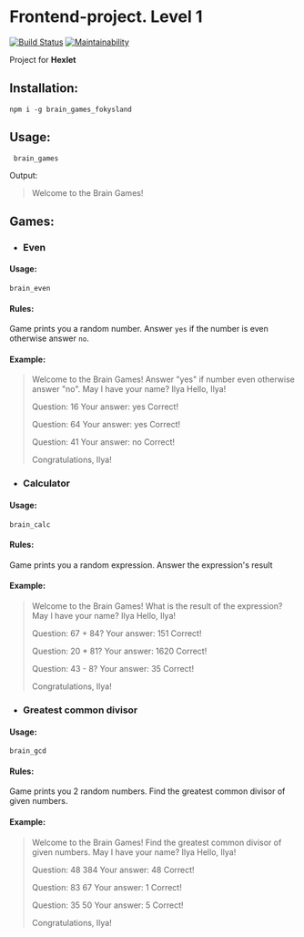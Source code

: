 # Frontend-project. Level 1
[![Build Status](https://travis-ci.org/fokysland/frontend-project-lvl1.svg?branch=master)](https://travis-ci.org/fokysland/frontend-project-lvl1)
[![Maintainability](https://api.codeclimate.com/v1/badges/e0fc3fc8b21d8737738a/maintainability)](https://codeclimate.com/github/fokysland/frontend-project-lvl1/maintainability)

Project for **Hexlet**

## Installation: 
`npm i -g brain_games_fokysland`
## Usage: 
` brain_games`

Output: 
>Welcome to the Brain Games!
## Games: 
- ### Even
#### Usage:
`brain_even`
#### Rules:
Game prints you a random number. Answer `yes`  if the number is even otherwise answer `no`.
#### Example:
> Welcome to the Brain Games!
> Answer "yes"  if number even otherwise answer "no".
> May I have your name? Ilya
> Hello, Ilya!
>
> Question: 16
> Your answer: yes
> Correct!
>
> Question: 64
> Your answer: yes
> Correct!
>
> Question: 41
> Your answer: no
> Correct!
>
> Congratulations, Ilya!

- ### Calculator
#### Usage:
`brain_calc`
#### Rules:
Game prints you a random expression. Answer the expression's result
#### Example:

> Welcome to the Brain Games!
> What is the result of the expression?
> May I have your name? Ilya
> Hello, Ilya!
>
> Question: 67 + 84?
> Your answer: 151
> Correct!
>
> Question: 20 * 81?
> Your answer: 1620
> Correct!
>
> Question: 43 - 8?
> Your answer: 35
> Correct!
>
> Congratulations, Ilya!

- ### Greatest common divisor
#### Usage:
`brain_gcd`
#### Rules:
Game prints you 2 random numbers. Find the greatest common divisor of given numbers.
#### Example:
> Welcome to the Brain Games!
> Find the greatest common divisor of given numbers.
> May I have your name? Ilya
> Hello, Ilya!
>
> Question: 48 384
> Your answer: 48
> Correct!
>
> Question: 83 67
> Your answer: 1
> Correct!
>
> Question: 35 50
> Your answer: 5
> Correct!
>
> Congratulations, Ilya!
